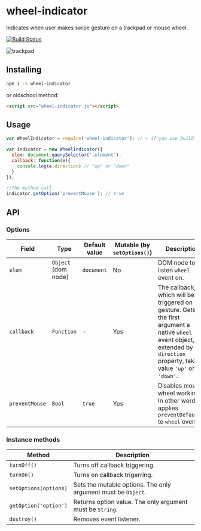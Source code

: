 # wheel-indicator
Indicates when user makes swipe gesture on a trackpad or mouse wheel.

[![Build Status][travis-image]][travis-url]

![trackpad](https://cloud.githubusercontent.com/assets/769992/7619952/b77d9ce6-f9d5-11e4-8ed1-bc01dd972092.jpg)

## Installing
```bash
npm i -S wheel-indicator
```
or oldschool method:
```html
<script src="wheel-indicator.js"></script>
```

## Usage
```javascript
var WheelIndicator = require('wheel-indicator'); // ← if you use build system

var indicator = new WheelIndicator({
  elem: document.querySelector('.element'),
  callback: function(e){
    console.log(e.direction) // "up" or "down"
  }
});

//The method call
indicator.getOption('preventMouse'); // true
```

## API

### Options
| Field | Type | Default value | Mutable (by `setOptions()`) | Description |
| ------- | --------- | ----------- | ---- | ---------------------------------------- |
| `elem` | `Object` (dom node) | `document` | No | DOM node to listen `wheel` event on. |
| `callback` | `Function` | - | Yes | The callback, which will be triggered on gesture. Gets for the first argument a native `wheel` event object, extended by `direction` property, taking value `'up'` or `'down'`. |
| `preventMouse` | `Bool` | `true` | Yes | Disables mouse wheel working. In other words applies `preventDefault()` to `wheel` event. | 

### Instance methods
| Method | Description |
| ------- | ---------------------------------------- |
| `turnOff()` | Turns off callback triggering. |
| `turnOn()` | Turns on callback trigerring. |
| `setOptions(options)` | Sets the mutable options. The only argument must be `Object`. |
| `getOption('option')` | Returns option value. The only argument must be `String`. |
| `destroy()` | Removes event listener. |

[travis-url]: http://travis-ci.org/Promo/wheel-indicator
[travis-image]: http://img.shields.io/travis/Promo/wheel-indicator.svg?branch=master&style=flat
